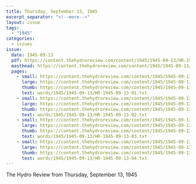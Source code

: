 ```yaml
---
title: Thursday, September 13, 1945
excerpt_separator: "<!--more-->"
layout: issue
tags:
  - "1945"
categories:
  - issues
issue:
  date: 1945-09-13
  pdf: https://content.thehydroreview.com/content/1945/1945-09-13/HR-1945-09-13.pdf
  masthead: https://content.thehydroreview.com/content/1945/1945-09-13/masthead/HR-1945-09-13.jpg
  pages:
    - small: https://content.thehydroreview.com/content/1945/1945-09-13/small/HR-1945-09-13-01.jpg
      large: https://content.thehydroreview.com/content/1945/1945-09-13/large/HR-1945-09-13-01.jpg
      thumb: https://content.thehydroreview.com/content/1945/1945-09-13/thumbnails/HR-1945-09-13-01.jpg
      text: words/1945/1945-09-13/HR-1945-09-13-01.txt
    - small: https://content.thehydroreview.com/content/1945/1945-09-13/small/HR-1945-09-13-02.jpg
      large: https://content.thehydroreview.com/content/1945/1945-09-13/large/HR-1945-09-13-02.jpg
      thumb: https://content.thehydroreview.com/content/1945/1945-09-13/thumbnails/HR-1945-09-13-02.jpg
      text: words/1945/1945-09-13/HR-1945-09-13-02.txt
    - small: https://content.thehydroreview.com/content/1945/1945-09-13/small/HR-1945-09-13-03.jpg
      large: https://content.thehydroreview.com/content/1945/1945-09-13/large/HR-1945-09-13-03.jpg
      thumb: https://content.thehydroreview.com/content/1945/1945-09-13/thumbnails/HR-1945-09-13-03.jpg
      text: words/1945/1945-09-13/HR-1945-09-13-03.txt
    - small: https://content.thehydroreview.com/content/1945/1945-09-13/small/HR-1945-09-13-04.jpg
      large: https://content.thehydroreview.com/content/1945/1945-09-13/large/HR-1945-09-13-04.jpg
      thumb: https://content.thehydroreview.com/content/1945/1945-09-13/thumbnails/HR-1945-09-13-04.jpg
      text: words/1945/1945-09-13/HR-1945-09-13-04.txt
---
```


The Hydro Review from Thursday, September 13, 1945

<!--more-->

